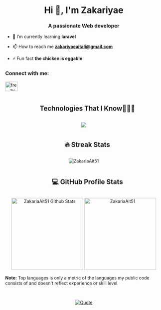 <h1 align="center">Hi 👋, I'm Zakariyae</h1>
<h3 align="center">A passionate Web developer</h3>

- 🌱 I’m currently learning **laravel**

- 📫 How to reach me **zakariyaeaitali@gmail.com**

- ⚡ Fun fact **the chicken is eggable**

<h3 align="left">Connect with me:</h3>
<p align="left">
<a href="https://instagram.com/fre__zy" target="blank"><img align="center" src="https://raw.githubusercontent.com/rahuldkjain/github-profile-readme-generator/master/src/images/icons/Social/instagram.svg" alt="fre__zy" height="30" width="40" /></a>
</p>

<div id="user-content-toc">
  <ul align="center">
    <summary><h2 style="display: inline-block">Technologies That I Know👨🏻‍💻</h2></summary>
  </ul>
</div>
<!--tech stack icons-->
<p align="center">
  <a href="https://skillicons.dev">
    <img src="https://skillicons.dev/icons?i=git,aws,css,discord,express,figma,firebase,github,html,js,linux,laravel,materialui,nginx,mongodb,mysql,nodejs,py,react,redux,tailwind,ts,vscode&perline=14" />
  </a>
</p>

<div id="user-content-toc">
  <ul align="center">
    <summary><h2 style="display: inline-block">🔥 Streak Stats</h2></summary>
  </ul>
</div>

<p align="center"><img src="https://github-readme-streak-stats.herokuapp.com/?user=ZakariaAit51&theme=tokyonight_duo" alt="ZakariaAit51" /></p>

<div id="user-content-toc">
  <ul align="center">
    <summary><h2 style="display: inline-block">💻 GitHub Profile Stats</h2></summary>
  </ul>
</div>

<p align="center">
    <a href="https://github.com/anuraghazra/github-readme-stats">
	    <img alt="ZakariaAit51 Github Stats" src="https://github-readme-stats.vercel.app/api?username=ZakariaAit51&how_icons=true&count_private=true&locale=en&theme=tokyonight&layout=compact" height="230px"/></a>
	  <img src="https://github-readme-stats.vercel.app/api/top-langs?username=ZakariaAit51&angs_count=10&show_icons=true&locale=en&theme=tokyonight" alt="ZakariaAit51" height="230px"/>
<br/>

  <b>Note:</b> Top languages is only a metric of the languages my public code consists of and doesn't reflect experience or skill level.
  </p>
  <br >
<p align = "center">
	<a href="https://github.com/piyushsuthar/github-readme-quotes"> <img alt = "Quote" src="https://quotes-github-readme.vercel.app/api?type=horizontal&theme=tokyonight&animation=grow_out_in&quoteCategory=programming">
</p>
